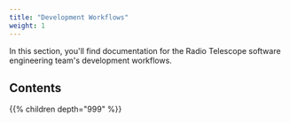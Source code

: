 ```yaml
---
title: "Development Workflows" 
weight: 1
---
```


In this section, you'll find documentation for the Radio Telescope software engineering team's development workflows.

## Contents
{{% children depth="999" %}}